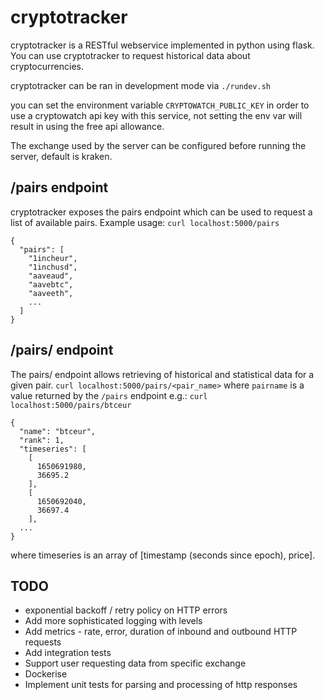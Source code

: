 # cryptotracker

cryptotracker is a RESTful webservice implemented in python using flask. You can use cryptotracker to request historical data about cryptocurrencies.

cryptotracker can be ran in development mode via
`./rundev.sh`

you can set the environment variable `CRYPTOWATCH_PUBLIC_KEY` in order to use a
cryptowatch api key with this service, not setting the env var will result in
using the free api allowance.

The exchange used by the server can be configured before running the server,
default is kraken.

## /pairs endpoint
cryptotracker exposes the pairs endpoint which can be used to request a list of available pairs.
Example usage:
`curl localhost:5000/pairs`
```
{
  "pairs": [
    "1incheur",
    "1inchusd",
    "aaveaud",
    "aavebtc",
    "aaveeth",
    ...
  ]
}
```

## /pairs/<pair> endpoint
The pairs/<pair> endpoint allows retrieving of historical and statistical data for a given pair.
`curl localhost:5000/pairs/<pair_name>`
where `pairname` is a value returned by the `/pairs` endpoint
e.g.: `curl localhost:5000/pairs/btceur`
```
{
  "name": "btceur",
  "rank": 1,
  "timeseries": [
    [
      1650691980,
      36695.2
    ],
    [
      1650692040,
      36697.4
    ],
  ...
}
```
where timeseries is an array of [timestamp (seconds since epoch), price].

## TODO
* exponential backoff / retry policy on HTTP errors
* Add more sophisticated logging with levels
* Add metrics - rate, error, duration of inbound and outbound HTTP requests
* Add integration tests
* Support user requesting data from specific exchange
* Dockerise
* Implement unit tests for parsing and processing of http responses
